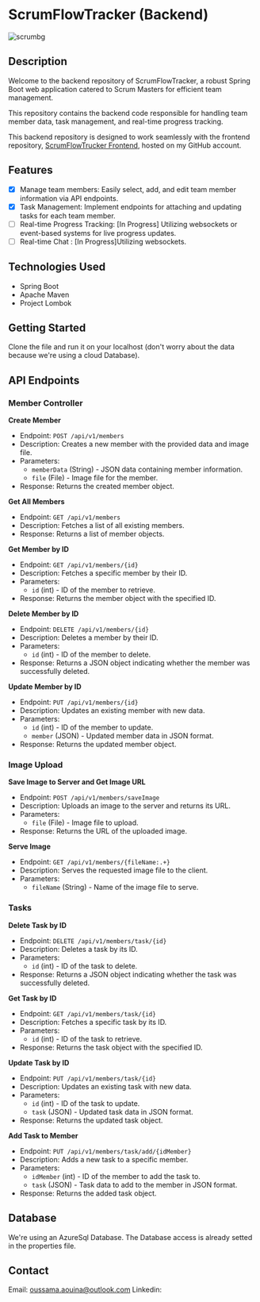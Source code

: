 # ScrumFlowTracker (Backend)
![scrumbg](https://github.com/Oussama-Aouina/scrum.app.api/assets/92945284/2b9b93bf-c326-4701-9353-def0194555cf)



## Description

Welcome to the backend repository of ScrumFlowTracker, a robust Spring Boot web application catered to Scrum Masters for efficient team management.

This repository contains the backend code responsible for handling team member data, task management, and real-time progress tracking.

This backend repository is designed to work seamlessly with the frontend repository, [ScrumFlowTrucker Frontend](https://github.com/Oussama-Aouina/scrum.app.ui.git), hosted on my GitHub account.


## Features

- [x] Manage team members: Easily select, add, and edit team member information via API endpoints.
- [x] Task Management: Implement endpoints for attaching and updating tasks for each team member.
- [ ] Real-time Progress Tracking: [In Progress] Utilizing websockets or event-based systems for live progress updates.
- [ ] Real-time Chat : [In Progress]Utilizing websockets.

## Technologies Used

- Spring Boot
- Apache Maven
- Project Lombok

## Getting Started

Clone the file and run it on your localhost (don't worry about the data because we're using a cloud Database).

## API Endpoints

### Member Controller

**Create Member**

- Endpoint: `POST /api/v1/members`
- Description: Creates a new member with the provided data and image file.
- Parameters:
  - `memberData` (String) - JSON data containing member information.
  - `file` (File) - Image file for the member.
- Response: Returns the created member object.

**Get All Members**

- Endpoint: `GET /api/v1/members`
- Description: Fetches a list of all existing members.
- Response: Returns a list of member objects.

**Get Member by ID**

- Endpoint: `GET /api/v1/members/{id}`
- Description: Fetches a specific member by their ID.
- Parameters:
  - `id` (int) - ID of the member to retrieve.
- Response: Returns the member object with the specified ID.

**Delete Member by ID**

- Endpoint: `DELETE /api/v1/members/{id}`
- Description: Deletes a member by their ID.
- Parameters:
  - `id` (int) - ID of the member to delete.
- Response: Returns a JSON object indicating whether the member was successfully deleted.

**Update Member by ID**

- Endpoint: `PUT /api/v1/members/{id}`
- Description: Updates an existing member with new data.
- Parameters:
  - `id` (int) - ID of the member to update.
  - `member` (JSON) - Updated member data in JSON format.
- Response: Returns the updated member object.

### Image Upload

**Save Image to Server and Get Image URL**

- Endpoint: `POST /api/v1/members/saveImage`
- Description: Uploads an image to the server and returns its URL.
- Parameters:
  - `file` (File) - Image file to upload.
- Response: Returns the URL of the uploaded image.

**Serve Image**

- Endpoint: `GET /api/v1/members/{fileName:.+}`
- Description: Serves the requested image file to the client.
- Parameters:
  - `fileName` (String) - Name of the image file to serve.

### Tasks

**Delete Task by ID**

- Endpoint: `DELETE /api/v1/members/task/{id}`
- Description: Deletes a task by its ID.
- Parameters:
  - `id` (int) - ID of the task to delete.
- Response: Returns a JSON object indicating whether the task was successfully deleted.

**Get Task by ID**

- Endpoint: `GET /api/v1/members/task/{id}`
- Description: Fetches a specific task by its ID.
- Parameters:
  - `id` (int) - ID of the task to retrieve.
- Response: Returns the task object with the specified ID.

**Update Task by ID**

- Endpoint: `PUT /api/v1/members/task/{id}`
- Description: Updates an existing task with new data.
- Parameters:
  - `id` (int) - ID of the task to update.
  - `task` (JSON) - Updated task data in JSON format.
- Response: Returns the updated task object.

**Add Task to Member**

- Endpoint: `PUT /api/v1/members/task/add/{idMember}`
- Description: Adds a new task to a specific member.
- Parameters:
  - `idMember` (int) - ID of the member to add the task to.
  - `task` (JSON) - Task data to add to the member in JSON format.
- Response: Returns the added task object.

## Database

We're using an AzureSql Database.
The Database access is already setted in the properties file.

## Contact

Email: oussama.aouina@outlook.com 
Linkedin: 
